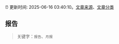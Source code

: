 :alarm_clock: 更新时间: 2025-06-16 03:40:10。[文章来源](/README.md)、[文章分类](/TAGS.md)

## 报告


> 关键字：`报告`、`月报`



